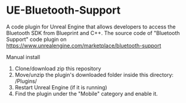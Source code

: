# UE-Bluetooth-Support
A code plugin for Unreal Engine that allows developers to access the Bluetooth SDK from Blueprint and C++.
The source code of "Bluetooth Support" code plugin on https://www.unrealengine.com/marketplace/bluetooth-support


Manual install
<ol>
<li>Clone/download zip this repository</li>
<li>Move/unzip the plugin's downloaded folder inside this directory: <Your Project folder>/Plugins/</li>
<li>Restart Unreal Engine (if it is running)</li>
<li>Find the plugin under the "Mobile" category and enable it.</li>
</ol>
